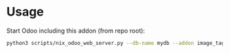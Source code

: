 # Usage

Start Odoo including this addon (from repo root):

```bash
python3 scripts/nix_odoo_web_server.py --db-name mydb --addon image_tag
```
